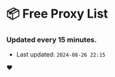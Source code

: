# :package: Free Proxy List
### Updated every 15 minutes.

- Last updated: `2024-08-26 22:15`

:heart:

